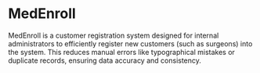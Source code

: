 # MedEnroll
MedEnroll is a customer registration system designed for internal administrators to efficiently register new customers (such as surgeons) into the system. This reduces manual errors like typographical mistakes or duplicate records, ensuring data accuracy and consistency.
